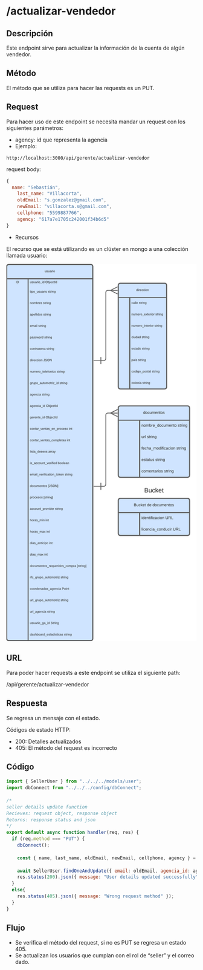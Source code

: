 # /actualizar-vendedor

## Descripción

Este endpoint sirve para actualizar la información de la cuenta de algún vendedor.

## Método

El método que se utiliza para hacer las requests es un PUT.

## Request

Para hacer uso de este endpoint se necesita mandar un request con los siguientes parámetros:

- agency: id que representa la agencia
- Ejemplo:

```
http://localhost:3000/api/gerente/actualizar-vendedor
```

request body:

```jsx
{
  name: "Sebastián",
	last_name: "Villacorta", 
	oldEmail: "s.gonzalez@gmail.com", 
	newEmail: "villacorta.s@gmail.com", 
	cellphone: "5599887766", 
	agency: "617a7e1705c242001f34b6d5"
}
```

- Recursos

El recurso que se está utilizando es un clúster en mongo a una colección llamada usuario: 

![users.png](actualizar-vendedor%20b4566a44abc444208f1c09515b1bec10/users.png)

## URL

Para poder hacer requests a este endpoint se utiliza el siguiente path:

/api/gerente/actualizar-vendedor

## Respuesta

Se regresa un mensaje con el estado.

Códigos de estado HTTP:

- 200: Detalles actualizados
- 405: El método del request es incorrecto

## Código

```jsx
import { SellerUser } from "../../../models/user";
import dbConnect from "../../../config/dbConnect";

/* 
seller details update function
Recieves: request object, response object
Returns: response status and json 
*/
export default async function handler(req, res) {
  if (req.method === "PUT") {
    dbConnect();

    const { name, last_name, oldEmail, newEmail, cellphone, agency } = req.body;
    
    await SellerUser.findOneAndUpdate({ email: oldEmail, agencia_id: agency }, { nombres: name, apellidos: last_name, email: newEmail, numero_telefonico: cellphone });
    res.status(200).json({ message: "User details updated successfully" });    
  }
  else{
    res.status(405).json({ message: "Wrong request method" });
  }
}
```

## Flujo

- Se verifica el método del request, si no es PUT se regresa un estado 405.
- Se actualizan los usuarios que cumplan con el rol de “seller” y el correo dado.